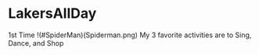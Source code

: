 # LakersAllDay
1st Time
!(#SpiderMan)(Spiderman.png)
My 3 favorite activities are to Sing, Dance, and Shop
